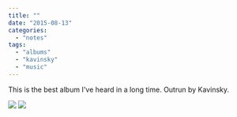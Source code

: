 ```yaml
---
title: ""
date: "2015-08-13"
categories: 
  - "notes"
tags: 
  - "albums"
  - "kavinsky"
  - "music"
---
```


This is the best album I've heard in a long time. Outrun by Kavinsky.

[![](images/Outrun-cover-by-Kavinsky.jpeg)](images/Outrun-cover-by-Kavinsky.jpeg)
[![](images/Outrun-cover-by-Kavinsky.jpeg)](images/Outrun-cover-by-Kavinsky.jpeg)
